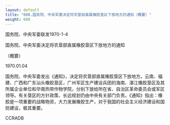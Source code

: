 ```yaml
---
layout: default
title: "608.国务院、中央军委决定将农垦部直属橡胶垦区下放地方的通知（概要）"
weight: 608
---
```


国务院、中央军委联发1970-1-4

国务院、中央军委决定将农垦部直属橡胶垦区下放地方的通知

（概要）

1970.01.04

国务院、中央军委发出《通知》，决定将农垦部直属橡胶垦区下放地方。云南、福建、广西和广东汕头橡胶垦区，广州军区生产建设兵团的海南、湛江橡胶垦区及其所属企业单位和华南热带作物学院，分别下放给所在省、自治区革命委员会或军区领导。有关垦区的方针政策、长远规划仍由中央有关部门负责。《通知》指出：橡胶是一项重要的战略物资，大力发展橡胶生产，对于我国的社会主义经济建设和国防建设，极其重要。

CCRADB

